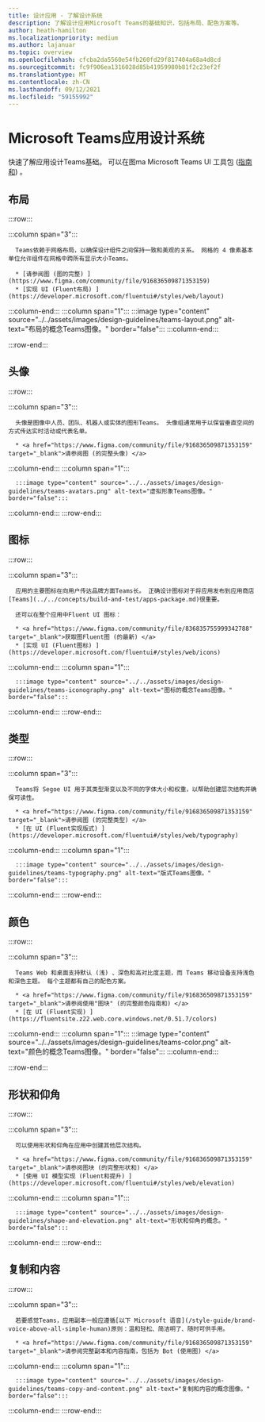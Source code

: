```yaml
---
title: 设计应用 - 了解设计系统
description: 了解设计应用Microsoft Teams的基础知识，包括布局、配色方案等。
author: heath-hamilton
ms.localizationpriority: medium
ms.author: lajanuar
ms.topic: overview
ms.openlocfilehash: cfcba2da5560e54fb260fd29f817404a68a4d8cd
ms.sourcegitcommit: fc9f906ea1316028d85b41959980b81f2c23ef2f
ms.translationtype: MT
ms.contentlocale: zh-CN
ms.lasthandoff: 09/12/2021
ms.locfileid: "59155992"
---
```

# <a name="microsoft-teams-app-design-system"></a>Microsoft Teams应用设计系统

快速了解应用设计Teams基础。 可以在图ma Microsoft Teams UI 工具包 (<a href="https://www.figma.com/community/file/916836509871353159" target="_blank">指南和</a>) 。

## <a name="layout"></a>布局

:::row:::

   :::column span="3":::

      Teams依赖于网格布局，以确保设计组件之间保持一致和美观的关系。 网格的 4 像素基本单位允许组件在网格中跨所有显示大小Teams。

      * [请参阅图 (图的完整) ](https://www.figma.com/community/file/916836509871353159)
      * [实现 UI (Fluent布局) ](https://developer.microsoft.com/fluentui#/styles/web/layout)

   :::column-end:::
   :::column span="1":::
      :::image type="content" source="../../assets/images/design-guidelines/teams-layout.png" alt-text="布局的概念Teams图像。" border="false":::
   :::column-end:::

:::row-end:::

## <a name="avatars"></a>头像

:::row:::

   :::column span="3":::

      头像是图像中人员、团队、机器人或实体的图形Teams。 头像组通常用于以保留垂直空间的方式传达实时活动或代表名单。 

      * <a href="https://www.figma.com/community/file/916836509871353159" target="_blank">请参阅图 (的完整头像) </a>

   :::column-end:::
   :::column span="1":::

      :::image type="content" source="../../assets/images/design-guidelines/teams-avatars.png" alt-text="虚拟形象Teams图像。" border="false":::

   :::column-end:::
:::row-end:::

## <a name="icons"></a>图标

:::row:::

   :::column span="3":::

      应用的主要图标在向用户传达品牌方面Teams长。 正确设计图标对于将应用发布到应用商店[Teams](../../concepts/build-and-test/apps-package.md)很重要。

      还可以在整个应用中Fluent UI 图标：

      * <a href="https://www.figma.com/community/file/836835755999342788" target="_blank">获取图Fluent图 (的最新) </a>
      * [实现 UI (Fluent图标) ](https://developer.microsoft.com/fluentui#/styles/web/icons)

   :::column-end:::
   :::column span="1":::

      :::image type="content" source="../../assets/images/design-guidelines/teams-iconography.png" alt-text="图标的概念Teams图像。" border="false":::

   :::column-end:::
:::row-end:::

## <a name="type"></a>类型

:::row:::

   :::column span="3":::

      Teams将 Segoe UI 用于其类型渐变以及不同的字体大小和权重，以帮助创建层次结构并确保可读性。

      * <a href="https://www.figma.com/community/file/916836509871353159" target="_blank">请参阅图 (的完整类型) </a>
      * [在 UI (Fluent实现版式) ](https://developer.microsoft.com/fluentui#/styles/web/typography)

   :::column-end:::
   :::column span="1":::

      :::image type="content" source="../../assets/images/design-guidelines/teams-typography.png" alt-text="版式Teams图像。" border="false":::

   :::column-end:::
:::row-end:::

## <a name="colors"></a>颜色

:::row:::

   :::column span="3":::

      Teams Web 和桌面支持默认 (浅) 、深色和高对比度主题，而 Teams 移动设备支持浅色和深色主题。 每个主题都有自己的配色方案。

      * <a href="https://www.figma.com/community/file/916836509871353159" target="_blank">请参阅使用"图块" (的完整颜色指南和) </a>
      * [在 UI (Fluent实现) ](https://fluentsite.z22.web.core.windows.net/0.51.7/colors)

   :::column-end:::
   :::column span="1":::
      :::image type="content" source="../../assets/images/design-guidelines/teams-color.png" alt-text="颜色的概念Teams图像。" border="false":::
   :::column-end:::

:::row-end:::

## <a name="shape-and-elevation"></a>形状和仰角

:::row:::

   :::column span="3":::

      可以使用形状和仰角在应用中创建其他层次结构。 

      * <a href="https://www.figma.com/community/file/916836509871353159" target="_blank">请参阅图块 (的完整形状和) </a>
      * [使用 UI 模型实现 (Fluent和提升) ](https://developer.microsoft.com/fluentui#/styles/web/elevation)

   :::column-end:::
   :::column span="1":::

      :::image type="content" source="../../assets/images/design-guidelines/shape-and-elevation.png" alt-text="形状和仰角的概念。" border="false":::

   :::column-end:::
:::row-end:::

## <a name="copy-and-content"></a>复制和内容

:::row:::

   :::column span="3":::

      若要感觉Teams，应用副本一般应遵循[以下 Microsoft 语音](/style-guide/brand-voice-above-all-simple-human)原则：温和轻松、简洁明了、随时可供手用。

      * <a href="https://www.figma.com/community/file/916836509871353159" target="_blank">请参阅完整副本和内容指南，包括为 Bot (使用图) </a>

   :::column-end:::
   :::column span="1":::

      :::image type="content" source="../../assets/images/design-guidelines/teams-copy-and-content.png" alt-text="复制和内容的概念图像。" border="false":::

   :::column-end:::
:::row-end:::
